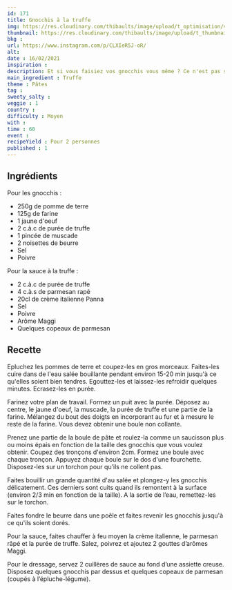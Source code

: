 ```yaml
---
id: 171
title: Gnocchis à la truffe
img: https://res.cloudinary.com/thibaults/image/upload/t_optimisation/v1613579103/Recipes/20210216_gnocchis_truffe.jpg
thumbnail: https://res.cloudinary.com/thibaults/image/upload/t_thumbnail_josie/v1613579103/Recipes/20210216_gnocchis_truffe.jpg
bkg : 
url: https://www.instagram.com/p/CLXIeR5J-oR/
alt: 
date : 16/02/2021
inspiration : 
description: Et si vous faisiez vos gnocchis vous même ? Ce n'est pas si compliqué et vous pouvez les adapter selon vos goûts, ici des gnocchis à la truffe.
main_ingredient : Truffe
theme : Pâtes
tag : 
sweety_salty : 
veggie : 1
country :
difficulty : Moyen
with : 
time : 60
event : 
recipeYield : Pour 2 personnes
published : 1
---
```


## Ingrédients
Pour les gnocchis :
 - 250g de pomme de terre
 - 125g de farine
 - 1 jaune d'oeuf
 - 2 c.à.c de purée de truffe
 - 1 pincée de muscade
 - 2 noisettes de beurre
 - Sel
 - Poivre

Pour la sauce à la truffe :
 - 2 c.à.c de purée de truffe
 - 4 c.à.s de parmesan rapé
 - 20cl de crème italienne Panna
 - Sel
 - Poivre
 - Arôme Maggi
 - Quelques copeaux de parmesan

## Recette
Epluchez les pommes de terre et coupez-les en gros morceaux. Faites-les cuire dans de l'eau salée bouillante pendant environ 15-20 min jusqu'à ce qu'elles soient bien tendres. Egouttez-les et laissez-les refroidir quelques minutes. Ecrasez-les en purée.

Farinez votre plan de travail. Formez un puit avec la purée. Déposez au centre, le jaune d'oeuf, la muscade, la purée de truffe et une partie de la farine. Mélangez du bout des doigts en incorporant au fur et à mesure le reste de la farine. Vous devez obtenir une boule non collante.

Prenez une partie de la boule de pâte et roulez-la comme un saucisson plus ou moins épais en fonction de la taille des gnocchis que vous voulez obtenir. Coupez des tronçons d'environ 2cm. Formez une boule avec chaque tronçon. Appuyez chaque boule sur le dos d'une fourchette. Disposez-les sur un torchon pour qu’ils ne collent pas.

Faites bouillir un grande quantité d'au salée et plongez-y les gnocchis délicatement. Ces derniers sont cuits quand ils remontent à la surface (environ 2/3 min en fonction de la taille). A la sortie de l’eau, remettez-les sur le torchon.

Faites fondre le beurre dans une poêle et faites revenir les gnocchis jusqu'à ce qu'ils soient dorés.

Pour la sauce, faites chauffer à feu moyen la crème italienne, le parmesan râpé et la purée de truffe. Salez, poivrez et ajoutez 2 gouttes d’arômes Maggi.

Pour le dressage, servez 2 cuillères de sauce au fond d’une assiette creuse. Disposez quelques gnocchis par dessus et quelques copeaux de parmesan (coupés à l’épluche-légume).